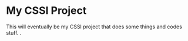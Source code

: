 # My CSSI Project

This will eventually be my CSSI project that does some things and codes stuff.
.
